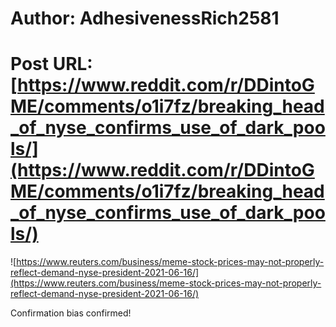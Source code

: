 # Author: AdhesivenessRich2581
# Post URL: [https://www.reddit.com/r/DDintoGME/comments/o1i7fz/breaking_head_of_nyse_confirms_use_of_dark_pools/](https://www.reddit.com/r/DDintoGME/comments/o1i7fz/breaking_head_of_nyse_confirms_use_of_dark_pools/)


![https://www.reuters.com/business/meme-stock-prices-may-not-properly-reflect-demand-nyse-president-2021-06-16/](https://www.reuters.com/business/meme-stock-prices-may-not-properly-reflect-demand-nyse-president-2021-06-16/)

Confirmation bias confirmed!